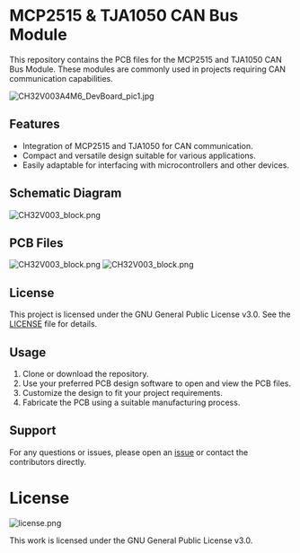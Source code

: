 # MCP2515 & TJA1050 CAN Bus Module

This repository contains the PCB files for the MCP2515 and TJA1050 CAN Bus Module. These modules are commonly used in projects requiring CAN communication capabilities.

![CH32V003A4M6_DevBoard_pic1.jpg](https://github.com/yasir-shahzad/MCP2515-CAN-Bus-Module/blob/master/images/MCP2515-CAN-Bus-Module.jpg)


## Features

- Integration of MCP2515 and TJA1050 for CAN communication.
- Compact and versatile design suitable for various applications.
- Easily adaptable for interfacing with microcontrollers and other devices.

## Schematic Diagram
![CH32V003_block.png](https://github.com/yasir-shahzad/MCP2515-CAN-Bus-Module/blob/master/images/Schematic.png)

## PCB Files
![CH32V003_block.png](https://github.com/yasir-shahzad/MCP2515-CAN-Bus-Module/blob/master/images/PCB-top.png)
![CH32V003_block.png](https://github.com/yasir-shahzad/MCP2515-CAN-Bus-Module/blob/master/images/PCB3D.png)


## License

This project is licensed under the GNU General Public License v3.0. See the [LICENSE](LICENSE) file for details.

## Usage

1. Clone or download the repository.
2. Use your preferred PCB design software to open and view the PCB files.
3. Customize the design to fit your project requirements.
4. Fabricate the PCB using a suitable manufacturing process.

## Support

For any questions or issues, please open an [issue](https://github.com/yourrepository/issues) or contact the contributors directly.

# License

![license.png](https://www.gnu.org/graphics/gplv3-88x31.png)

This work is licensed under the GNU General Public License v3.0.


